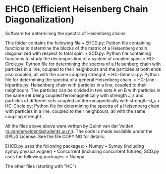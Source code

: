 # EHCD (Efficient Heisenberg Chain Diagonalization)
Software for determining the spectra of Heisenberg chains

This folder contains the following file
• EHCD.py: Python file containing functions to determine the blocks of the matrix of a Heisenberg chain disgonalized with respect to total spin.
• SCD.py: Python file containing functions to study the decomposition of a system of coupled spins
• HC-Circle.py: Python file for determining the spectra of a Heisenberg chain with particles in a line, coupled to their neighbours and the particles at both ends also coupled, all with the same coupling strenght.
• HC-General.py: Python file for determining the spectra of a general Heisenberg chain.
• HC-Line-bipartite.py: Heisenberg chain with particles in a line, coupled to their neighbours. The particles can be divided in two sets A en B with particles in the same set being coupled ferromagnetically with strength J_s and particles of different sets coupled antiferromagnetically with strength -J_s
• HC-Circle.py: Python file for determining the spectra of a Heisenberg chain with particles in a line, coupled to their neighbours, all with the same coupling strenght.

All the files above above were written by Quinn van der Velden (q.vandervelden@students.uu.nl). The code is made available under the GPLv3 License. See the
file COPYING for details.

EHCD.py uses the following packages:
• Numpy
• Sympy (including sympy.physics.wigner)
• Concurrent (including concurrent.futures)
SCD.py uses the following packages:
• Numpy

The other files (starting with "HC")
